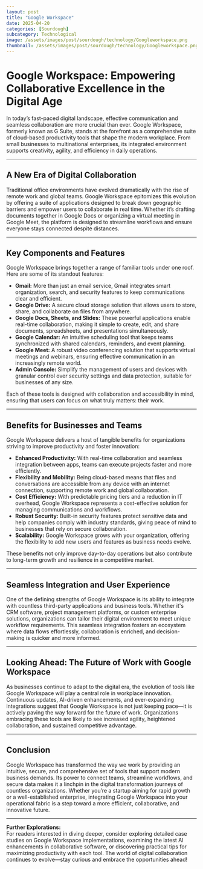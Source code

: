 ```yaml
---
layout: post
title: "Google Workspace"
date: 2025-04-20
categories: [Sourdough]
subcategory: Technological
image: /assets/images/post/sourdough/technology/Googleworkspace.png
thumbnail: /assets/images/post/sourdough/technology/Googleworkspace.png
---
```



# Google Workspace: Empowering Collaborative Excellence in the Digital Age

In today’s fast-paced digital landscape, effective communication and seamless collaboration are more crucial than ever. Google Workspace, formerly known as G Suite, stands at the forefront as a comprehensive suite of cloud-based productivity tools that shape the modern workplace. From small businesses to multinational enterprises, its integrated environment supports creativity, agility, and efficiency in daily operations.

---

## A New Era of Digital Collaboration

Traditional office environments have evolved dramatically with the rise of remote work and global teams. Google Workspace epitomizes this evolution by offering a suite of applications designed to break down geographic barriers and empower users to collaborate in real time. Whether it’s drafting documents together in Google Docs or organizing a virtual meeting in Google Meet, the platform is designed to streamline workflows and ensure everyone stays connected despite distances.

---

## Key Components and Features

Google Workspace brings together a range of familiar tools under one roof. Here are some of its standout features:

- **Gmail:** More than just an email service, Gmail integrates smart organization, search, and security features to keep communications clear and efficient.
- **Google Drive:** A secure cloud storage solution that allows users to store, share, and collaborate on files from anywhere.
- **Google Docs, Sheets, and Slides:** These powerful applications enable real-time collaboration, making it simple to create, edit, and share documents, spreadsheets, and presentations simultaneously.
- **Google Calendar:** An intuitive scheduling tool that keeps teams synchronized with shared calendars, reminders, and event planning.
- **Google Meet:** A robust video conferencing solution that supports virtual meetings and webinars, ensuring effective communication in an increasingly remote world.
- **Admin Console:** Simplify the management of users and devices with granular control over security settings and data protection, suitable for businesses of any size.

Each of these tools is designed with collaboration and accessibility in mind, ensuring that users can focus on what truly matters: their work.

---

## Benefits for Businesses and Teams

Google Workspace delivers a host of tangible benefits for organizations striving to improve productivity and foster innovation:

- **Enhanced Productivity:** With real-time collaboration and seamless integration between apps, teams can execute projects faster and more efficiently.
- **Flexibility and Mobility:** Being cloud-based means that files and conversations are accessible from any device with an internet connection, supporting remote work and global collaboration.
- **Cost Efficiency:** With predictable pricing tiers and a reduction in IT overhead, Google Workspace represents a cost-effective solution for managing communications and workflows.
- **Robust Security:** Built-in security features protect sensitive data and help companies comply with industry standards, giving peace of mind to businesses that rely on secure collaboration.
- **Scalability:** Google Workspace grows with your organization, offering the flexibility to add new users and features as business needs evolve.

These benefits not only improve day-to-day operations but also contribute to long-term growth and resilience in a competitive market.

---

## Seamless Integration and User Experience

One of the defining strengths of Google Workspace is its ability to integrate with countless third-party applications and business tools. Whether it's CRM software, project management platforms, or custom enterprise solutions, organizations can tailor their digital environment to meet unique workflow requirements. This seamless integration fosters an ecosystem where data flows effortlessly, collaboration is enriched, and decision-making is quicker and more informed.

---

## Looking Ahead: The Future of Work with Google Workspace

As businesses continue to adapt to the digital era, the evolution of tools like Google Workspace will play a central role in workplace innovation. Continuous updates, AI-driven enhancements, and ever-expanding integrations suggest that Google Workspace is not just keeping pace—it is actively paving the way forward for the future of work. Organizations embracing these tools are likely to see increased agility, heightened collaboration, and sustained competitive advantage.

---

## Conclusion

Google Workspace has transformed the way we work by providing an intuitive, secure, and comprehensive set of tools that support modern business demands. Its power to connect teams, streamline workflows, and secure data makes it a linchpin in the digital transformation journeys of countless organizations. Whether you’re a startup aiming for rapid growth or a well-established enterprise, integrating Google Workspace into your operational fabric is a step toward a more efficient, collaborative, and innovative future.

---

**Further Explorations:**  
For readers interested in diving deeper, consider exploring detailed case studies on Google Workspace implementations, examining the latest AI enhancements in collaborative software, or discovering practical tips for maximizing productivity with each tool. The world of digital collaboration continues to evolve—stay curious and embrace the opportunities ahead!
